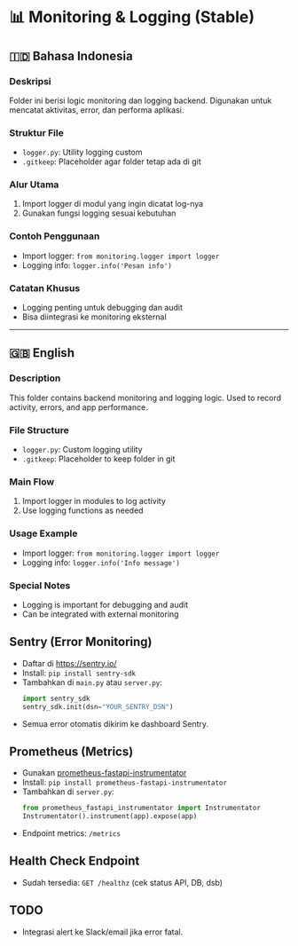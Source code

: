# 📊 Monitoring & Logging (Stable)

## 🇮🇩 Bahasa Indonesia

### Deskripsi
Folder ini berisi logic monitoring dan logging backend. Digunakan untuk mencatat aktivitas, error, dan performa aplikasi.

### Struktur File
- `logger.py`: Utility logging custom
- `.gitkeep`: Placeholder agar folder tetap ada di git

### Alur Utama
1. Import logger di modul yang ingin dicatat log-nya
2. Gunakan fungsi logging sesuai kebutuhan

### Contoh Penggunaan
- Import logger: `from monitoring.logger import logger`
- Logging info: `logger.info('Pesan info')`

### Catatan Khusus
- Logging penting untuk debugging dan audit
- Bisa diintegrasi ke monitoring eksternal

---

## 🇬🇧 English

### Description
This folder contains backend monitoring and logging logic. Used to record activity, errors, and app performance.

### File Structure
- `logger.py`: Custom logging utility
- `.gitkeep`: Placeholder to keep folder in git

### Main Flow
1. Import logger in modules to log activity
2. Use logging functions as needed

### Usage Example
- Import logger: `from monitoring.logger import logger`
- Logging info: `logger.info('Info message')`

### Special Notes
- Logging is important for debugging and audit
- Can be integrated with external monitoring

## Sentry (Error Monitoring)
- Daftar di https://sentry.io/
- Install: `pip install sentry-sdk`
- Tambahkan di `main.py` atau `server.py`:
  ```python
  import sentry_sdk
  sentry_sdk.init(dsn="YOUR_SENTRY_DSN")
  ```
- Semua error otomatis dikirim ke dashboard Sentry.

## Prometheus (Metrics)
- Gunakan [prometheus-fastapi-instrumentator](https://github.com/trallard/prometheus-fastapi-instrumentator)
- Install: `pip install prometheus-fastapi-instrumentator`
- Tambahkan di `server.py`:
  ```python
  from prometheus_fastapi_instrumentator import Instrumentator
  Instrumentator().instrument(app).expose(app)
  ```
- Endpoint metrics: `/metrics`

## Health Check Endpoint
- Sudah tersedia: `GET /healthz` (cek status API, DB, dsb)

## TODO
- Integrasi alert ke Slack/email jika error fatal. 